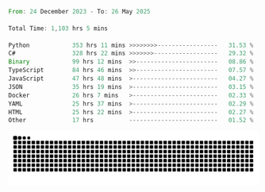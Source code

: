 <!--START_SECTION:waka-->

```rust
From: 24 December 2023 - To: 26 May 2025

Total Time: 1,103 hrs 5 mins

Python            353 hrs 11 mins >>>>>>>>-----------------   31.53 %
C#                328 hrs 22 mins >>>>>>>------------------   29.32 %
Binary            99 hrs 12 mins  >>-----------------------   08.86 %
TypeScript        84 hrs 46 mins  >>-----------------------   07.57 %
JavaScript        47 hrs 48 mins  >------------------------   04.27 %
JSON              35 hrs 19 mins  >------------------------   03.15 %
Docker            26 hrs 7 mins   >------------------------   02.33 %
YAML              25 hrs 37 mins  >------------------------   02.29 %
HTML              25 hrs 22 mins  >------------------------   02.27 %
Other             17 hrs          -------------------------   01.52 %
```

<!--END_SECTION:waka-->


<picture>
  <source media="(prefers-color-scheme: dark)" srcset="https://raw.githubusercontent.com/jeerawut97/jeerawut97/output/github-contribution-grid-snake.svg">
  <img alt="github contribution grid snake animation" src="https://raw.githubusercontent.com/jeerawut97/jeerawut97/output/github-contribution-grid-snake.svg">
</picture>
